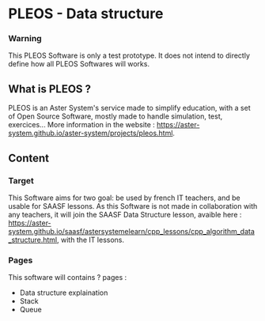 # PLEOS - Data structure
### Warning
This PLEOS Software is only a test prototype.
It does not intend to directly define how all PLEOS Softwares will works.
## What is PLEOS ?
PLEOS is an Aster System's service made to simplify education, with a set of Open Source Software, mostly made to handle simulation, test, exercices...
More information in the website : https://aster-system.github.io/aster-system/projects/pleos.html.
## Content
### Target
This Software aims for two goal: be used by french IT teachers, and be usable for SAASF lessons. As this Software is not made in collaboration with any teachers, it will join the SAASF Data Structure lesson, avaible here : https://aster-system.github.io/saasf/astersystemelearn/cpp_lessons/cpp_algorithm_data_structure.html, with the IT lessons.
### Pages
This software will contains ? pages :
- Data structure explaination
- Stack
- Queue